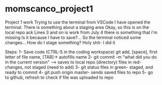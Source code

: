 # momscanco_project1
Project 1 work
Trying to use the terminal from VSCode
I have opened the terminal. There is something about a staging area
Okay, so this is on the local repo
ack
Lines 3 and on is work from July 4
there is something that i'm missing
Is it because I have to save?...
So the terminal noticed some changes...
How do I stage something?
Holy shit- I did it

Steps:
1- Save code (CTRL-S in the coding workspace)
git add, [space], first letter of file name, [TAB]-> autofills name
2- git commit -m "what did you do in the current version"
--> saves to local repo (directory)
files in red- changes, not staged (need to add)
3- git status
files in green- staged, and ready to commit
4- git push origin master- sends saved files to repo
5- go to github, refresh to check if file was uploaded to repo
